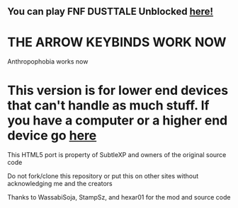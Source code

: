 ## You can play FNF DUSTTALE Unblocked [here!](https://subtlexp.github.io/FNF-DUSTTALE-Web-Low-End-Device/)
# THE ARROW KEYBINDS WORK NOW
Anthropophobia works now
# This version is for lower end devices that can't handle as much stuff. If you have a computer or a higher end device go [here](https://github.com/SuperTeamXP/FNF-DUSTTALE-Web-High-End-Device)

This HTML5 port is property of SubtleXP and owners of the original source code

Do not fork/clone this repository or put this on other sites without acknowledging me and the creators

Thanks to WassabiSoja, StampSz, and hexar01 for the mod and source code
